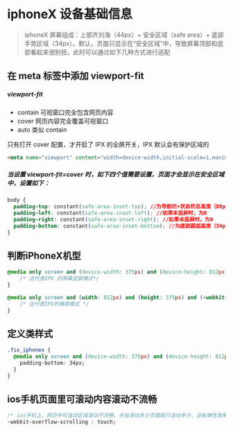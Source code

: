 # iphoneX 设备基础信息

> iphoneX 屏幕组成：上部齐刘海（44px）+ 安全区域（safe area）+ 底部手势区域（34px）。默认，页面只显示在“安全区域”中，导致屏幕顶部和底部看起来很别扭，此时可以通过如下几种方式进行适配

## 在 meta 标签中添加 viewport-fit

##### viewport-fit

- contain 可视窗口完全包含网页内容
- cover 网页内容完全覆盖可视窗口
- auto 类似 contain

只有打开 cover 配置，才开启了 IPX 的全屏开关，IPX 默认会有保护区域的

```html
<meta name="viewport" content="width=device-width,initial-scale=1,maximum-scale=1,user-scalable=no,viewport-fit=cover">
```

##### 当设置 viewport-fit=cover 时，如下四个值需要设置，页面才会显示在安全区域中，设置如下：

```css
body {
  padding-top: constant(safe-area-inset-top); //为导航栏+状态栏总高度（88px）
  padding-left: constant(safe-area-inset-left); //如果未竖屏时，为0
  padding-right: constant(safe-area-inset-right); //如果未竖屏时，为0
  padding-bottom: constant(safe-area-inset-bottom); //为底部圆弧高度（34px）
}
```

## 判断iPhoneX机型

```css
@media only screen and (device-width: 375px) and (device-height: 812px) and (-webkit-device-pixel-ratio: 3) {
    /* 这代表IPX 的屏幕竖屏模式*/
}

@media only screen and (width: 812px) and (height: 375px) and (-webkit-device-pixel-ratio: 3) {
    /* 这代表IPX的横屏模式 */
}
```

## 定义类样式

```css
.fix_iphonex {
  @media only screen and (device-width: 375px) and (device-height: 812px) and (-webkit-device-pixel-ratio: 3) {
    padding-bottom: 34px;
  }
}
```

## ios手机页面里可滚动内容滚动不流畅

```css
/* ios手机上，网页中可滚动区域滚动不流畅，手指滑动多少页面就只滚动多少，没有弹性效果 解决办法： */
-webkit-overflow-scrolling : touch;
```